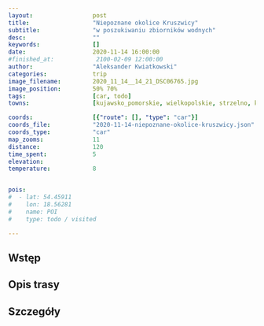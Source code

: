 ```yaml
---
layout:                 post
title:                  "Niepoznane okolice Kruszwicy"
subtitle:               "w poszukiwaniu zbiorników wodnych"
desc:                   ""
keywords:               []
date:                   2020-11-14 16:00:00
#finished_at:            2100-02-09 12:00:00
author:                 "Aleksander Kwiatkowski"
categories:             trip
image_filename:         2020_11_14__14_21_DSC06765.jpg
image_position:         50% 70%
tags:                   [car, todo]
towns:                  [kujawsko_pomorskie, wielkopolskie, strzelno, kruszwica, piotrkow_kujawski, byton, topolka (topółka), wierzbinek, skulsk]

coords:                 [{"route": [], "type": "car"}]
coords_file:            "2020-11-14-niepoznane-okolice-kruszwicy.json"
coords_type:            "car"
map_zooms:              11
distance:               120
time_spent:             5
elevation:              
temperature:            8


pois:
#  - lat: 54.45911
#    lon: 18.56281
#    name: POI
#    type: todo / visited

---
```



## Wstęp

## Opis trasy

## Szczegóły
